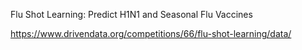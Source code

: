 Flu Shot Learning: Predict H1N1 and Seasonal Flu Vaccines

https://www.drivendata.org/competitions/66/flu-shot-learning/data/
